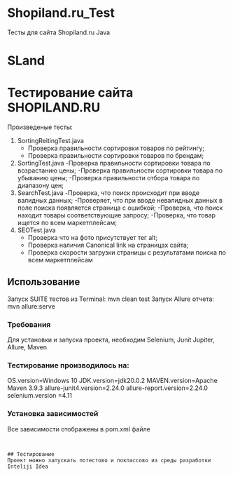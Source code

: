 # Shopiland.ru_Test
Тесты для сайта Shopiland.ru Java
# SLand
# Тестирование сайта SHOPILAND.RU 
Произведеные тесты:
1. SortingReitingTest.java
   - Проверка правильности сортировки товаров по рейтингу;
   - Проверка правильности сортировки товаров по брендам;
2. SortingTest.java
   -Проверка правильности сортировки товара по возрастанию цены;
   -Проверка правильности сортировки товара по убыванию цены;
   -Проверка правильности отбора товара по диапазону цен;
3. SearchTest.java
   -Проверка, что поиск происходит при вводе валидных данных;
   -Проверяет, что при вводе невалидных данных в поле поиска появляется страница с ошибкой;
   -Проверка, что поиск находит товары соответствующие запросу;
   -Проверка, что товар ищется по всем маркетплейсам;
4. SEOTest.java
   - Проверка что на фото присутствует тег alt;
   - Проверка наличия Canonical link на страницах сайта;
   - Проверка скорости загрузки страницы с результатами поиска по всем маркетплейсам
   


## Использование
Запуск SUITE тестов из Terminal:
mvn clean test
Запуск Allure отчета:
mvn allure:serve


### Требования
Для установки и запуска проекта, необходим Selenium, Junit Jupiter, Allure, Maven 
### Тестирование производилось на:
OS.version=Windows 10
JDK.version=jdk20.0.2
MAVEN.version=Apache Maven 3.9.3
allure-junit4.version=2.24.0
allure-report.version=2.24.0
selenium.version =4.11

### Установка зависимостей
Все зависимости отображены в pom.xml файле
```


## Тестирование
Проект можно запускать потестово и поклассово из среды разработки Inteliji Idea 
